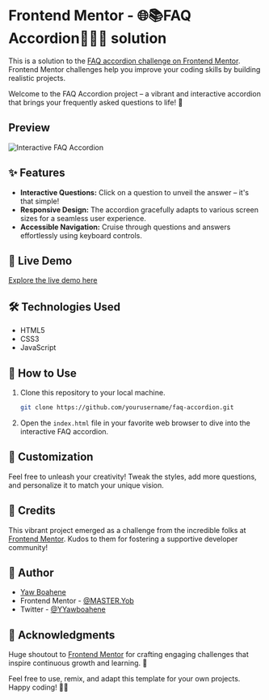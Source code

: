# Frontend Mentor - 🌐📚FAQ Accordion👥🚀🤝 solution

This is a solution to the [FAQ accordion challenge on Frontend Mentor](https://www.frontendmentor.io/challenges/faq-accordion-wyfFdeBwBz). Frontend Mentor challenges help you improve your coding skills by building realistic projects. 

Welcome to the FAQ Accordion project – a vibrant and interactive accordion that brings your frequently asked questions to life! 🎉

## Preview
![Interactive FAQ Accordion](https://github.com/YawBoah/FAQ-accordion/assets/126890146/7ab55c38-57f6-4c94-914a-8dc2f08b277c)

## ✨ Features
- **Interactive Questions:** Click on a question to unveil the answer – it's that simple!
- **Responsive Design:** The accordion gracefully adapts to various screen sizes for a seamless user experience.
- **Accessible Navigation:** Cruise through questions and answers effortlessly using keyboard controls.

## 🚀 Live Demo
[Explore the live demo here](https://your-live-site-url.com)

## 🛠 Technologies Used
- HTML5
- CSS3
- JavaScript

## 🌟 How to Use
1. Clone this repository to your local machine.

   ```bash
   git clone https://github.com/yourusername/faq-accordion.git
   ```

2. Open the `index.html` file in your favorite web browser to dive into the interactive FAQ accordion.

## 🎨 Customization
Feel free to unleash your creativity! Tweak the styles, add more questions, and personalize it to match your unique vision.

## 🌈 Credits
This vibrant project emerged as a challenge from the incredible folks at [Frontend Mentor](https://www.frontendmentor.io/challenges/faq-accordion-wyfFdeBwBz). Kudos to them for fostering a supportive developer community!

## 🌟 Author
- [Yaw Boahene](https://yawbee.netlify.app/)
- Frontend Mentor - [@MASTER.Yob](https://www.frontendmentor.io/profile/YawBoah)
- Twitter - [@YYawboahene](https://twitter.com/YYawboahene)

## 🙌 Acknowledgments
Huge shoutout to [Frontend Mentor](https://www.frontendmentor.io/) for crafting engaging challenges that inspire continuous growth and learning. 🌱

Feel free to use, remix, and adapt this template for your own projects. Happy coding! 🚀✨
